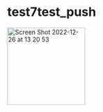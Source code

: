 # test7test_push
<img width="179" alt="Screen Shot 2022-12-26 at 13 20 53" src="https://user-images.githubusercontent.com/63585750/209499471-9ca5b2cb-05df-44d2-89e7-20273558d722.png">

